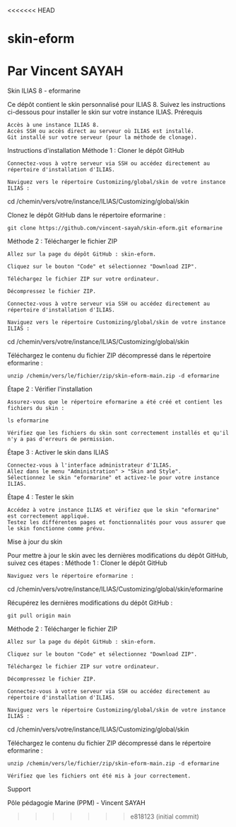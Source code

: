 <<<<<<< HEAD
# skin-eform
Par Vincent SAYAH
=======

Skin ILIAS 8 - eformarine

Ce dépôt contient le skin personnalisé pour ILIAS 8. Suivez les instructions ci-dessous pour installer le skin sur votre instance ILIAS.
Prérequis

    Accès à une instance ILIAS 8.
    Accès SSH ou accès direct au serveur où ILIAS est installé.
    Git installé sur votre serveur (pour la méthode de clonage).

Instructions d'installation
Méthode 1 : Cloner le dépôt GitHub

    Connectez-vous à votre serveur via SSH ou accédez directement au répertoire d'installation d'ILIAS.

    Naviguez vers le répertoire Customizing/global/skin de votre instance ILIAS :

cd /chemin/vers/votre/instance/ILIAS/Customizing/global/skin

Clonez le dépôt GitHub dans le répertoire eformarine :

    git clone https://github.com/vincent-sayah/skin-eform.git eformarine

Méthode 2 : Télécharger le fichier ZIP

    Allez sur la page du dépôt GitHub : skin-eform.

    Cliquez sur le bouton "Code" et sélectionnez "Download ZIP".

    Téléchargez le fichier ZIP sur votre ordinateur.

    Décompressez le fichier ZIP.

    Connectez-vous à votre serveur via SSH ou accédez directement au répertoire d'installation d'ILIAS.

    Naviguez vers le répertoire Customizing/global/skin de votre instance ILIAS :

cd /chemin/vers/votre/instance/ILIAS/Customizing/global/skin

Téléchargez le contenu du fichier ZIP décompressé dans le répertoire eformarine :

    unzip /chemin/vers/le/fichier/zip/skin-eform-main.zip -d eformarine

Étape 2 : Vérifier l'installation

    Assurez-vous que le répertoire eformarine a été créé et contient les fichiers du skin :

    ls eformarine

    Vérifiez que les fichiers du skin sont correctement installés et qu'il n'y a pas d'erreurs de permission.

Étape 3 : Activer le skin dans ILIAS

    Connectez-vous à l'interface administrateur d'ILIAS.
    Allez dans le menu "Administration" > "Skin and Style".
    Sélectionnez le skin "eformarine" et activez-le pour votre instance ILIAS.

Étape 4 : Tester le skin

    Accédez à votre instance ILIAS et vérifiez que le skin "eformarine" est correctement appliqué.
    Testez les différentes pages et fonctionnalités pour vous assurer que le skin fonctionne comme prévu.

Mise à jour du skin

Pour mettre à jour le skin avec les dernières modifications du dépôt GitHub, suivez ces étapes :
Méthode 1 : Cloner le dépôt GitHub

    Naviguez vers le répertoire eformarine :

cd /chemin/vers/votre/instance/ILIAS/Customizing/global/skin/eformarine

Récupérez les dernières modifications du dépôt GitHub :

    git pull origin main

Méthode 2 : Télécharger le fichier ZIP

    Allez sur la page du dépôt GitHub : skin-eform.

    Cliquez sur le bouton "Code" et sélectionnez "Download ZIP".

    Téléchargez le fichier ZIP sur votre ordinateur.

    Décompressez le fichier ZIP.

    Connectez-vous à votre serveur via SSH ou accédez directement au répertoire d'installation d'ILIAS.

    Naviguez vers le répertoire Customizing/global/skin de votre instance ILIAS :

cd /chemin/vers/votre/instance/ILIAS/Customizing/global/skin

Téléchargez le contenu du fichier ZIP décompressé dans le répertoire eformarine :

    unzip /chemin/vers/le/fichier/zip/skin-eform-main.zip -d eformarine

    Vérifiez que les fichiers ont été mis à jour correctement.

Support

Pôle pédagogie Marine (PPM) - Vincent SAYAH


>>>>>>> e818123 (initial commit)
